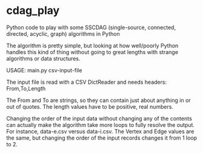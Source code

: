 # cdag_play
Python code to play with some SSCDAG (single-source, connected, directed, acyclic, graph) algorithms in Python

The algorithm is pretty simple, but looking at how well/poorly Python handles this kind of thing without
going to great lengths with strange algorithms or data structures.

USAGE:  main.py csv-input-file

The input file is read with a CSV DictReader and needs headers: From,To,Length

The From and To are strings, so they can contain just about anything in or out of quotes.  The length values 
have to be positive, real numbers.

Changing the order of the input data without changing any of the contents can actually make the algorithm take
more loops to fully resolve the output.  For instance, data-e.csv versus data-i.csv.  The Vertex and Edge values
are the same, but changing the order of the input records changes it from 1 loop to 2.
